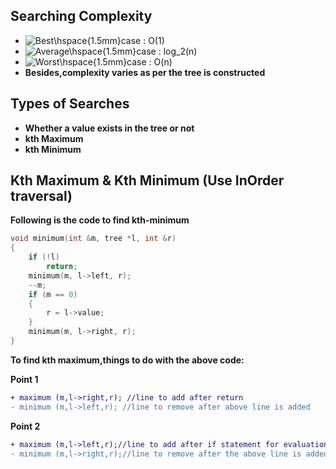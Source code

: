 ## Searching Complexity	
+ <img src="https://latex.codecogs.com/svg.latex?Best\hspace{1.5mm}case&space;:&space;O(1)" title="Best\hspace{1.5mm}case : O(1)" />
+ <img src="https://latex.codecogs.com/svg.latex?Average\hspace{1.5mm}case&space;:&space;log_2(n)" title="Average\hspace{1.5mm}case : log_2(n)" />
+ <img src="https://latex.codecogs.com/svg.latex?Worst\hspace{1.5mm}case&space;:&space;O(n)" title="Worst\hspace{1.5mm}case : O(n)" />
+ **Besides,complexity varies as per the tree is constructed** 

## Types of Searches
+ **Whether a value exists in the tree or not**
+ **kth Maximum**
+ **kth Minimum**


## Kth Maximum & Kth Minimum (Use InOrder traversal)

**Following is the code to find kth-minimum** 

```cpp
void minimum(int &m, tree *l, int &r)
{
    if (!l)
        return;
    minimum(m, l->left, r);
    --m;
    if (m == 0)
    {
        r = l->value;
    }
    minimum(m, l->right, r);
}
```
**To find kth maximum,things to do with the above code:**  

**Point 1** 

```diff
+ maximum (m,l->right,r); //line to add after return
- minimum (m,l->left,r); //line to remove after above line is added
```

**Point 2**
```diff
+ maximum (m,l->left,r);//line to add after if statement for evaluation of m's value
- minimum (m,l->right,r);//line to remove after the above line is added
```
